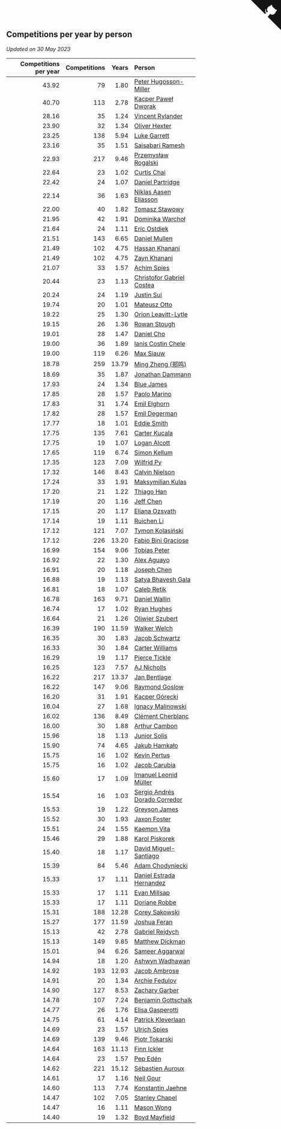 ## Competitions per year by person

*Updated on 30 May 2023*

| Competitions per year | Competitions | Years | Person |
| ---: | ---: | ---: | :--- |
| 43.92 | 79 | 1.80 | [Peter Hugosson-Miller](https://www.worldcubeassociation.org/persons/2021HUGO01) |
| 40.70 | 113 | 2.78 | [Kacper Paweł Dworak](https://www.worldcubeassociation.org/persons/2020DWOR01) |
| 28.16 | 35 | 1.24 | [Vincent Rylander](https://www.worldcubeassociation.org/persons/2022RYLA01) |
| 23.90 | 32 | 1.34 | [Oliver Hexter](https://www.worldcubeassociation.org/persons/2022HEXT01) |
| 23.25 | 138 | 5.94 | [Luke Garrett](https://www.worldcubeassociation.org/persons/2017GARR05) |
| 23.16 | 35 | 1.51 | [Saisabari Ramesh](https://www.worldcubeassociation.org/persons/2021RAME01) |
| 22.93 | 217 | 9.46 | [Przemysław Rogalski](https://www.worldcubeassociation.org/persons/2013ROGA02) |
| 22.64 | 23 | 1.02 | [Curtis Chai](https://www.worldcubeassociation.org/persons/2022CHAI02) |
| 22.42 | 24 | 1.07 | [Daniel Partridge](https://www.worldcubeassociation.org/persons/2022PART02) |
| 22.14 | 36 | 1.63 | [Niklas Aasen Eliasson](https://www.worldcubeassociation.org/persons/2021ELIA01) |
| 22.00 | 40 | 1.82 | [Tomasz Stawowy](https://www.worldcubeassociation.org/persons/2021STAW01) |
| 21.95 | 42 | 1.91 | [Dominika Warchoł](https://www.worldcubeassociation.org/persons/2021WARC01) |
| 21.64 | 24 | 1.11 | [Eric Ostdiek](https://www.worldcubeassociation.org/persons/2022OSTD01) |
| 21.51 | 143 | 6.65 | [Daniel Mullen](https://www.worldcubeassociation.org/persons/2016MULL04) |
| 21.49 | 102 | 4.75 | [Hassan Khanani](https://www.worldcubeassociation.org/persons/2018KHAN26) |
| 21.49 | 102 | 4.75 | [Zayn Khanani](https://www.worldcubeassociation.org/persons/2018KHAN28) |
| 21.07 | 33 | 1.57 | [Achim Spies](https://www.worldcubeassociation.org/persons/2021SPIE01) |
| 20.44 | 23 | 1.13 | [Christofor Gabriel Costea](https://www.worldcubeassociation.org/persons/2022COST03) |
| 20.24 | 24 | 1.19 | [Justin Sui](https://www.worldcubeassociation.org/persons/2022SUIJ01) |
| 19.74 | 20 | 1.01 | [Mateusz Otto](https://www.worldcubeassociation.org/persons/2022OTTO01) |
| 19.22 | 25 | 1.30 | [Orion Leavitt-Lytle](https://www.worldcubeassociation.org/persons/2022LEAV01) |
| 19.15 | 26 | 1.36 | [Rowan Stough](https://www.worldcubeassociation.org/persons/2022STOU01) |
| 19.01 | 28 | 1.47 | [Daniel Cho](https://www.worldcubeassociation.org/persons/2021CHOD01) |
| 19.00 | 36 | 1.89 | [Ianis Costin Chele](https://www.worldcubeassociation.org/persons/2021CHEL01) |
| 19.00 | 119 | 6.26 | [Max Siauw](https://www.worldcubeassociation.org/persons/2017SIAU02) |
| 18.78 | 259 | 13.79 | [Ming Zheng (郑鸣)](https://www.worldcubeassociation.org/persons/2009ZHEN11) |
| 18.69 | 35 | 1.87 | [Jonathan Dammann](https://www.worldcubeassociation.org/persons/2021DAMM01) |
| 17.93 | 24 | 1.34 | [Blue James](https://www.worldcubeassociation.org/persons/2022JAME01) |
| 17.85 | 28 | 1.57 | [Paolo Marino](https://www.worldcubeassociation.org/persons/2021MARI04) |
| 17.83 | 31 | 1.74 | [Emil Elghorn](https://www.worldcubeassociation.org/persons/2021ELGH01) |
| 17.82 | 28 | 1.57 | [Emil Degerman](https://www.worldcubeassociation.org/persons/2021DEGE01) |
| 17.77 | 18 | 1.01 | [Eddie Smith](https://www.worldcubeassociation.org/persons/2022SMIT20) |
| 17.75 | 135 | 7.61 | [Carter Kucala](https://www.worldcubeassociation.org/persons/2015KUCA01) |
| 17.75 | 19 | 1.07 | [Logan Alcott](https://www.worldcubeassociation.org/persons/2022ALCO02) |
| 17.65 | 119 | 6.74 | [Simon Kellum](https://www.worldcubeassociation.org/persons/2016KELL12) |
| 17.35 | 123 | 7.09 | [Wilfrid Py](https://www.worldcubeassociation.org/persons/2016PYWI01) |
| 17.32 | 146 | 8.43 | [Calvin Nielson](https://www.worldcubeassociation.org/persons/2014NIEL03) |
| 17.24 | 33 | 1.91 | [Maksymilian Kulas](https://www.worldcubeassociation.org/persons/2021KULA02) |
| 17.20 | 21 | 1.22 | [Thiago Han](https://www.worldcubeassociation.org/persons/2022HANT01) |
| 17.19 | 20 | 1.16 | [Jeff Chen](https://www.worldcubeassociation.org/persons/2022CHEN19) |
| 17.15 | 20 | 1.17 | [Eliana Ozsvath](https://www.worldcubeassociation.org/persons/2022OZSV01) |
| 17.14 | 19 | 1.11 | [Ruichen Li](https://www.worldcubeassociation.org/persons/2022LIRU02) |
| 17.12 | 121 | 7.07 | [Tymon Kolasiński](https://www.worldcubeassociation.org/persons/2016KOLA02) |
| 17.12 | 226 | 13.20 | [Fabio Bini Graciose](https://www.worldcubeassociation.org/persons/2010GRAC02) |
| 16.99 | 154 | 9.06 | [Tobias Peter](https://www.worldcubeassociation.org/persons/2014PETE03) |
| 16.92 | 22 | 1.30 | [Alex Aguayo](https://www.worldcubeassociation.org/persons/2022AGUA01) |
| 16.91 | 20 | 1.18 | [Joseph Chen](https://www.worldcubeassociation.org/persons/2022CHEN16) |
| 16.88 | 19 | 1.13 | [Satya Bhavesh Gala](https://www.worldcubeassociation.org/persons/2022GALA03) |
| 16.81 | 18 | 1.07 | [Caleb Retik](https://www.worldcubeassociation.org/persons/2022RETI01) |
| 16.78 | 163 | 9.71 | [Daniel Wallin](https://www.worldcubeassociation.org/persons/2013WALL03) |
| 16.74 | 17 | 1.02 | [Ryan Hughes](https://www.worldcubeassociation.org/persons/2022HUGH04) |
| 16.64 | 21 | 1.26 | [Oliwier Szubert](https://www.worldcubeassociation.org/persons/2022SZUB01) |
| 16.39 | 190 | 11.59 | [Walker Welch](https://www.worldcubeassociation.org/persons/2011WELC01) |
| 16.35 | 30 | 1.83 | [Jacob Schwartz](https://www.worldcubeassociation.org/persons/2021SCHW01) |
| 16.33 | 30 | 1.84 | [Carter Williams](https://www.worldcubeassociation.org/persons/2021WILL06) |
| 16.29 | 19 | 1.17 | [Pierce Tickle](https://www.worldcubeassociation.org/persons/2022TICK01) |
| 16.25 | 123 | 7.57 | [AJ Nicholls](https://www.worldcubeassociation.org/persons/2015NICH04) |
| 16.22 | 217 | 13.37 | [Jan Bentlage](https://www.worldcubeassociation.org/persons/2010BENT01) |
| 16.22 | 147 | 9.06 | [Raymond Goslow](https://www.worldcubeassociation.org/persons/2014GOSL01) |
| 16.20 | 31 | 1.91 | [Kacper Górecki](https://www.worldcubeassociation.org/persons/2021GORE01) |
| 16.04 | 27 | 1.68 | [Ignacy Malinowski](https://www.worldcubeassociation.org/persons/2021MALI02) |
| 16.02 | 136 | 8.49 | [Clément Cherblanc](https://www.worldcubeassociation.org/persons/2014CHER05) |
| 16.00 | 30 | 1.88 | [Arthur Cambon](https://www.worldcubeassociation.org/persons/2021CAMB01) |
| 15.96 | 18 | 1.13 | [Junior Solis](https://www.worldcubeassociation.org/persons/2022SOLI03) |
| 15.90 | 74 | 4.65 | [Jakub Hamkało](https://www.worldcubeassociation.org/persons/2018HAMK01) |
| 15.75 | 16 | 1.02 | [Kevin Pertus](https://www.worldcubeassociation.org/persons/2022PERT01) |
| 15.75 | 16 | 1.02 | [Jacob Carubia](https://www.worldcubeassociation.org/persons/2022CARU02) |
| 15.60 | 17 | 1.09 | [Imanuel Leonid Müller](https://www.worldcubeassociation.org/persons/2022MULL02) |
| 15.54 | 16 | 1.03 | [Sergio Andrés Dorado Corredor](https://www.worldcubeassociation.org/persons/2022CORR05) |
| 15.53 | 19 | 1.22 | [Greyson James](https://www.worldcubeassociation.org/persons/2022JAME02) |
| 15.52 | 30 | 1.93 | [Jaxon Foster](https://www.worldcubeassociation.org/persons/2021FOST01) |
| 15.51 | 24 | 1.55 | [Kaemon Vita](https://www.worldcubeassociation.org/persons/2021VITA01) |
| 15.46 | 29 | 1.88 | [Karol Piskorek](https://www.worldcubeassociation.org/persons/2021PISK01) |
| 15.40 | 18 | 1.17 | [David Miguel-Santiago](https://www.worldcubeassociation.org/persons/2022MIGU02) |
| 15.39 | 84 | 5.46 | [Adam Chodyniecki](https://www.worldcubeassociation.org/persons/2017CHOD02) |
| 15.33 | 17 | 1.11 | [Daniel Estrada Hernandez](https://www.worldcubeassociation.org/persons/2022HERN07) |
| 15.33 | 17 | 1.11 | [Evan Millsap](https://www.worldcubeassociation.org/persons/2022MILL05) |
| 15.33 | 17 | 1.11 | [Doriane Robbe](https://www.worldcubeassociation.org/persons/2022ROBB03) |
| 15.31 | 188 | 12.28 | [Corey Sakowski](https://www.worldcubeassociation.org/persons/2011SAKO01) |
| 15.27 | 177 | 11.59 | [Joshua Feran](https://www.worldcubeassociation.org/persons/2011FERA01) |
| 15.13 | 42 | 2.78 | [Gabriel Rejdych](https://www.worldcubeassociation.org/persons/2020REJD01) |
| 15.13 | 149 | 9.85 | [Matthew Dickman](https://www.worldcubeassociation.org/persons/2013DICK01) |
| 15.01 | 94 | 6.26 | [Sameer Aggarwal](https://www.worldcubeassociation.org/persons/2017AGGA01) |
| 14.94 | 18 | 1.20 | [Ashwyn Wadhawan](https://www.worldcubeassociation.org/persons/2022WADH02) |
| 14.92 | 193 | 12.93 | [Jacob Ambrose](https://www.worldcubeassociation.org/persons/2010AMBR01) |
| 14.91 | 20 | 1.34 | [Archie Fedulov](https://www.worldcubeassociation.org/persons/2022FEDU01) |
| 14.90 | 127 | 8.53 | [Zachary Garber](https://www.worldcubeassociation.org/persons/2014GARB01) |
| 14.78 | 107 | 7.24 | [Benjamin Gottschalk](https://www.worldcubeassociation.org/persons/2016GOTT01) |
| 14.77 | 26 | 1.76 | [Elisa Gasperotti](https://www.worldcubeassociation.org/persons/2021GASP01) |
| 14.75 | 61 | 4.14 | [Patrick Kleverlaan](https://www.worldcubeassociation.org/persons/2019KLEV01) |
| 14.69 | 23 | 1.57 | [Ulrich Spies](https://www.worldcubeassociation.org/persons/2021SPIE02) |
| 14.69 | 139 | 9.46 | [Piotr Tokarski](https://www.worldcubeassociation.org/persons/2013TOKA01) |
| 14.64 | 163 | 11.13 | [Finn Ickler](https://www.worldcubeassociation.org/persons/2012ICKL01) |
| 14.64 | 23 | 1.57 | [Pep Edén](https://www.worldcubeassociation.org/persons/2021EDEN01) |
| 14.62 | 221 | 15.12 | [Sébastien Auroux](https://www.worldcubeassociation.org/persons/2008AURO01) |
| 14.61 | 17 | 1.16 | [Neil Gour](https://www.worldcubeassociation.org/persons/2022GOUR01) |
| 14.60 | 113 | 7.74 | [Konstantin Jaehne](https://www.worldcubeassociation.org/persons/2015JAEH01) |
| 14.47 | 102 | 7.05 | [Stanley Chapel](https://www.worldcubeassociation.org/persons/2016CHAP04) |
| 14.47 | 16 | 1.11 | [Mason Wong](https://www.worldcubeassociation.org/persons/2022WONG03) |
| 14.40 | 19 | 1.32 | [Boyd Mayfield](https://www.worldcubeassociation.org/persons/2022MAYF01) |


<a href="https://github.com/jonatanklosko/wca_statistics" class="github-corner" aria-label="View source on Github"><svg width="80" height="80" viewBox="0 0 250 250" style="fill:#151513; color:#fff; position: absolute; top: 0; border: 0; right: 0;" aria-hidden="true"><path d="M0,0 L115,115 L130,115 L142,142 L250,250 L250,0 Z"></path><path d="M128.3,109.0 C113.8,99.7 119.0,89.6 119.0,89.6 C122.0,82.7 120.5,78.6 120.5,78.6 C119.2,72.0 123.4,76.3 123.4,76.3 C127.3,80.9 125.5,87.3 125.5,87.3 C122.9,97.6 130.6,101.9 134.4,103.2" fill="currentColor" style="transform-origin: 130px 106px;" class="octo-arm"></path><path d="M115.0,115.0 C114.9,115.1 118.7,116.5 119.8,115.4 L133.7,101.6 C136.9,99.2 139.9,98.4 142.2,98.6 C133.8,88.0 127.5,74.4 143.8,58.0 C148.5,53.4 154.0,51.2 159.7,51.0 C160.3,49.4 163.2,43.6 171.4,40.1 C171.4,40.1 176.1,42.5 178.8,56.2 C183.1,58.6 187.2,61.8 190.9,65.4 C194.5,69.0 197.7,73.2 200.1,77.6 C213.8,80.2 216.3,84.9 216.3,84.9 C212.7,93.1 206.9,96.0 205.4,96.6 C205.1,102.4 203.0,107.8 198.3,112.5 C181.9,128.9 168.3,122.5 157.7,114.1 C157.9,116.9 156.7,120.9 152.7,124.9 L141.0,136.5 C139.8,137.7 141.6,141.9 141.8,141.8 Z" fill="currentColor" class="octo-body"></path></svg></a><style>.github-corner:hover .octo-arm{animation:octocat-wave 560ms ease-in-out}@keyframes octocat-wave{0%,100%{transform:rotate(0)}20%,60%{transform:rotate(-25deg)}40%,80%{transform:rotate(10deg)}}@media (max-width:500px){.github-corner:hover .octo-arm{animation:none}.github-corner .octo-arm{animation:octocat-wave 560ms ease-in-out}}</style>
